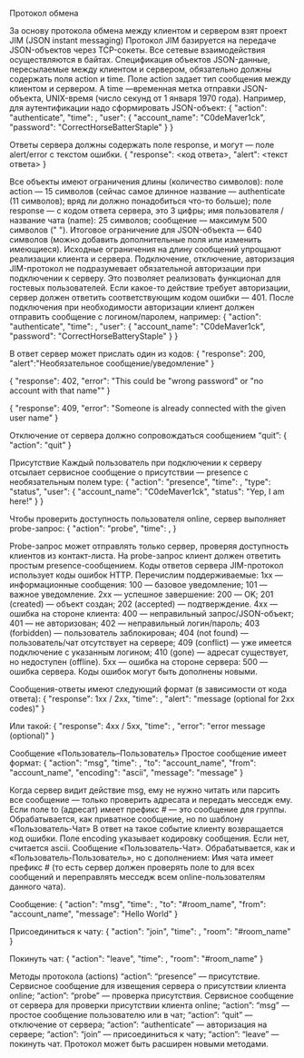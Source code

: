 Протокол обмена

За основу протокола обмена между клиентом и сервером взят проект JIM (JSON instant messaging)
Протокол JIM базируется на передаче JSON-объектов через TCP-сокеты.
Все сетевые взаимодействия осуществляются в байтах.
Спецификация объектов
JSON-данные, пересылаемые между клиентом и сервером, обязательно должны содержать поля action и time.
Поле action задает тип сообщения между клиентом и сервером. А time —временная метка отправки JSON-объекта, UNIX-время (число секунд от 1 января 1970 года).
Например, для аутентификации надо сформировать JSON-объект:
{
 "action": "authenticate",
 "time": <unix timestamp>,
        "user": {
                "account_name": "C0deMaver1ck",
                "password":     "CorrectHorseBatterStaple"
        }
}


Ответы сервера должны содержать поле response, и могут — поле alert/error с текстом ошибки.
{
    "response": <код ответа>,
    "alert": <текст ответа>
}

Все объекты имеют ограничения длины (количество символов):
поле action — 15 символов (сейчас самое длинное название — authenticate (11 символов); вряд ли должно понадобиться что-то больше);
поле response — с кодом ответа сервера, это 3 цифры;
имя пользователя / название чата (name): 25 символов;
сообщение — максимум 500 символов (" ").
Итоговое ограничение для JSON-объекта — 640 символов (можно добавить дополнительные поля или изменить имеющиеся). Исходные ограничения на длину сообщений упрощают реализации клиента и сервера.
Подключение, отключение, авторизация
JIM-протокол не подразумевает обязательной авторизации при подключении к серверу. Это позволяет реализовать функционал для гостевых пользователей.
Если какое-то действие требует авторизации, сервер должен ответить соответствующим кодом ошибки — 401.
После подключения при необходимости авторизации клиент должен отправить сообщение с логином/паролем, например:
{
        "action": "authenticate",
        "time": <unix timestamp>,
        "user": {
                "account_name":  "C0deMaver1ck",
                "password":      "CorrectHorseBatteryStaple"
        }
}


В ответ сервер может прислать один из кодов:
{
    "response": 200,
    "alert":"Необязательное сообщение/уведомление"
}

{
    "response": 402,
    "error": "This could be "wrong password" or "no account with that name""
}

{
    "response": 409,
    "error": "Someone is already connected with the given user name"
}


Отключение от сервера должно сопровождаться сообщением “quit”:
{
    "action": "quit"
}

Присутствие
Каждый пользователь при подключении к серверу отсылает сервисное сообщение о присутствии — presence с необязательным полем type:
{
        "action": "presence",
        "time": <unix timestamp>,
        "type": "status",
        "user": {
                "account_name":  "C0deMaver1ck",
                "status":      "Yep, I am here!"
        }
}


Чтобы проверить доступность пользователя online, сервер выполняет probe-запрос:
{
        "action": "probe",
        "time": <unix timestamp>,
}

Probe-запрос может отправлять только сервер, проверяя доступность клиентов из контакт-листа. На probe-запрос клиент должен ответить простым presence-сообщением.
Коды ответов сервера
JIM-протокол использует коды ошибок HTTP. Перечислим поддерживаемые:
1xx — информационные сообщения:
100 — базовое уведомление;
101 — важное уведомление.
2xx — успешное завершение:
200 — OK;
201 (created) — объект создан;
202 (accepted) — подтверждение.
4xx — ошибка на стороне клиента:
400 — неправильный запрос/JSON-объект;
401 — не авторизован;
402 — неправильный логин/пароль;
403 (forbidden) — пользователь заблокирован;
404 (not found) — пользователь/чат отсутствует на сервере;
409 (conflict) — уже имеется подключение с указанным логином;
410 (gone) — адресат существует, но недоступен (offline).
5xx — ошибка на стороне сервера:
500 — ошибка сервера.
Коды ошибок могут быть дополнены новыми.

Сообщения-ответы имеют следующий формат (в зависимости от кода ответа):
{
    "response": 1xx / 2xx,
    "time": <unix timestamp>,
    "alert": "message (optional for 2xx codes)"
}


Или такой:
{
    "response": 4xx / 5xx,
    "time": <unix timestamp>,
    "error": "error message (optional)"
}

Сообщение «Пользователь–Пользователь»
Простое сообщение имеет формат:
{
    "action": "msg",
    "time": <unix timestamp>,
    "to": "account_name",
    "from": "account_name",
    "encoding": "ascii",
    "message": "message"
}

Когда сервер видит действие msg, ему не нужно читать или парсить все сообщение — только проверить адресата и передать месседж ему.
Если поле to (адресат) имеет префикс # — это сообщение для группы. Обрабатывается, как приватное сообщение, но по шаблону «Пользователь-Чат»
В ответ на такое событие клиенту возвращается код ошибки.
Поле encoding указывает кодировку сообщения. Если нет, считается ascii.
Сообщение «Пользователь-Чат».
Обрабатывается, как и «Пользователь-Пользователь», но с дополнением:
Имя чата имеет префикс # (то есть сервер должен проверять поле to для всех сообщений и переправлять месседж всем online-пользователям данного чата).

Сообщение:
{
    "action": "msg",
    "time": <unix timestamp>,
    "to": "#room_name",
    "from": "account_name",
    "message": "Hello World"
}


Присоединиться к чату:
{
    "action": "join",
    "time": <unix timestamp>,
    "room": "#room_name"
}


Покинуть чат:
{
    "action": "leave",
    "time": <unix timestamp>,
    "room": "#room_name"
}

Методы протокола (actions)
“action”: “presence” — присутствие. Сервисное сообщение для извещения сервера о присутствии клиента online;
“action”: “prоbe” — проверка присутствия. Сервисное сообщение от сервера для проверки присутствии клиента online;
“action”: “msg” — простое сообщение пользователю или в чат;
“action”: “quit” — отключение от сервера;
“action”: “authenticate” — авторизация на сервере;
“action”: “join” — присоединиться к чату;
“action”: “leave” — покинуть чат.
Протокол может быть расширен новыми методами.
